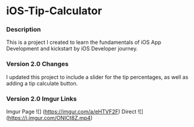 # iOS-Tip-Calculator

### Description
This is a project I created to learn the fundamentals of iOS App Development and kickstart by iOS Developer journey.


### Version 2.0 Changes
I updated this project to include a slider for the tip percentages, as well as adding a tip calculate button. 

### Version 2.0 Imgur Links
Imgur Page ![] (https://imgur.com/a/eHTVF2F)
Direct ![] (https://i.imgur.com/ONICt8Z.mp4)
